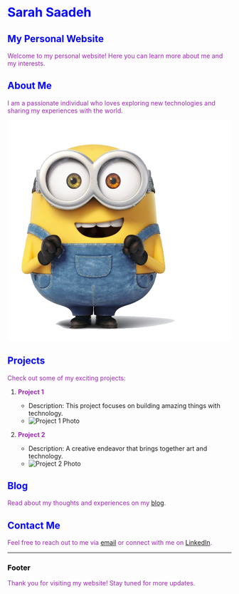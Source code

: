 # Sarah Saadeh 
## My Personal Website

Welcome to my personal website! Here you can learn more about me and my interests.

## About Me

I am a passionate individual who loves exploring new technologies and sharing my experiences with the world.

![Profile Photo](Bob-Minion-Transparent-Free-PNG.png)

## Projects

Check out some of my exciting projects:

1. **Project 1**
   - Description: This project focuses on building amazing things with technology.
   - ![Project 1 Photo](insert_project1_photo_url_here)

2. **Project 2**
   - Description: A creative endeavor that brings together art and technology.
   - ![Project 2 Photo](insert_project2_photo_url_here)

## Blog

Read about my thoughts and experiences on my [blog](insert_blog_url_here).

## Contact Me

Feel free to reach out to me via [email](mailto:your.email@example.com) or connect with me on [LinkedIn](insert_linkedin_url_here).

---

### Footer

Thank you for visiting my website! Stay tuned for more updates.

<style>
  /* Style for different color fonts */
  h1 {
    color: #0000FF; /* Blue */
  }

  h2 {
    color: #0000FF; /* Blue */
  }

  h3 {
    color: #000000; /* Black */
  }

  p {
    color: #9c27b0; /* Purple */
  }
</style>
